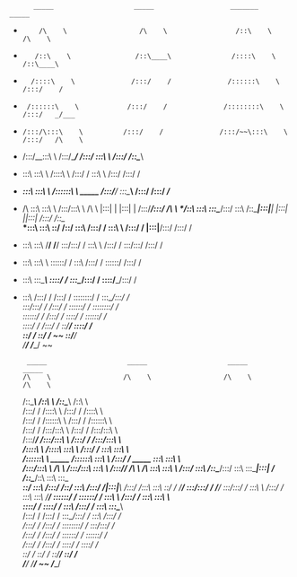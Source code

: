           _____                    _____                   _______                   _____          
*         /\    \                  /\    \                 /::\    \                 /\    \         
*        /::\    \                /::\____\               /::::\    \               /::\____\        
*       /::::\    \              /:::/    /              /::::::\    \             /:::/    /        
*      /::::::\    \            /:::/    /              /::::::::\    \           /:::/   _/___      
*     /:::/\:::\    \          /:::/    /              /:::/~~\:::\    \         /:::/   /\    \     
*    /:::/__\:::\    \        /:::/____/              /:::/    \:::\    \       /:::/   /::\____\    
*    \:::\   \:::\    \      /::::\    \             /:::/    / \:::\    \     /:::/   /:::/    /    
*  ___\:::\   \:::\    \    /::::::\    \   _____   /:::/____/   \:::\____\   /:::/   /:::/   _/___  
* /\   \:::\   \:::\    \  /:::/\:::\    \ /\    \ |:::|    |     |:::|    | /:::/___/:::/   /\    \ 
*/::\   \:::\   \:::\____\/:::/  \:::\    /::\____\|:::|____|     |:::|    ||:::|   /:::/   /::\____\
*\:::\   \:::\   \::/    /\::/    \:::\  /:::/    / \:::\    \   /:::/    / |:::|__/:::/   /:::/    /
* \:::\   \:::\   \/____/  \/____/ \:::\/:::/    /   \:::\    \ /:::/    /   \:::\/:::/   /:::/    / 
*  \:::\   \:::\    \               \::::::/    /     \:::\    /:::/    /     \::::::/   /:::/    /  
*   \:::\   \:::\____\               \::::/    /       \:::\__/:::/    /       \::::/___/:::/    /   
*    \:::\  /:::/    /               /:::/    /         \::::::::/    /         \:::\__/:::/    /    
     \:::\/:::/    /               /:::/    /           \::::::/    /           \::::::::/    /     
      \::::::/    /               /:::/    /             \::::/    /             \::::::/    /      
       \::::/    /               /:::/    /               \::/____/               \::::/    /       
        \::/    /                \::/    /                 ~~                      \::/____/        
         \/____/                  \/____/                                           ~~              
                                                                                                    
          _____                    _____                    _____                    _____          
         /\    \                  /\    \                  /\    \                  /\    \         
        /::\____\                /::\    \                /::\____\                /::\    \        
       /:::/    /               /::::\    \              /:::/    /               /::::\    \       
      /:::/    /               /::::::\    \            /:::/    /               /::::::\    \      
     /:::/    /               /:::/\:::\    \          /:::/    /               /:::/\:::\    \     
    /:::/____/               /:::/__\:::\    \        /:::/    /               /:::/__\:::\    \    
   /::::\    \              /::::\   \:::\    \      /:::/    /                \:::\   \:::\    \   
  /::::::\    \   _____    /::::::\   \:::\    \    /:::/    /      _____    ___\:::\   \:::\    \  
 /:::/\:::\    \ /\    \  /:::/\:::\   \:::\    \  /:::/____/      /\    \  /\   \:::\   \:::\    \ 
/:::/  \:::\    /::\____\/:::/  \:::\   \:::\____\|:::|    /      /::\____\/::\   \:::\   \:::\____\
\::/    \:::\  /:::/    /\::/    \:::\  /:::/    /|:::|____\     /:::/    /\:::\   \:::\   \::/    /
 \/____/ \:::\/:::/    /  \/____/ \:::\/:::/    /  \:::\    \   /:::/    /  \:::\   \:::\   \/____/ 
          \::::::/    /            \::::::/    /    \:::\    \ /:::/    /    \:::\   \:::\    \     
           \::::/    /              \::::/    /      \:::\    /:::/    /      \:::\   \:::\____\    
           /:::/    /               /:::/    /        \:::\__/:::/    /        \:::\  /:::/    /    
          /:::/    /               /:::/    /          \::::::::/    /          \:::\/:::/    /     
         /:::/    /               /:::/    /            \::::::/    /            \::::::/    /      
        /:::/    /               /:::/    /              \::::/    /              \::::/    /       
        \::/    /                \::/    /                \::/____/                \::/    /        
         \/____/                  \/____/                  ~~                       \/____/         
                                                                                                    
